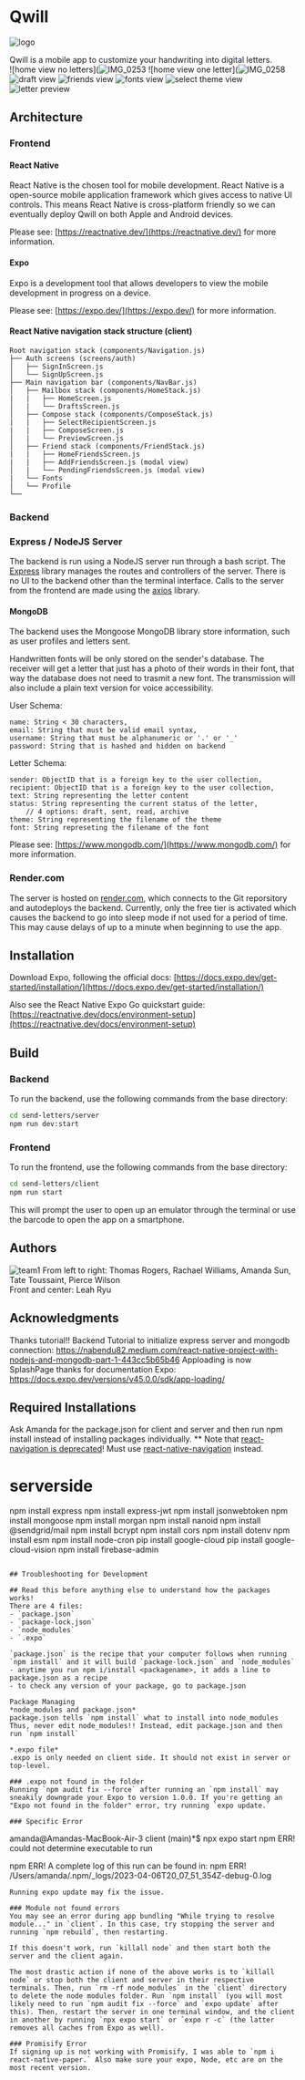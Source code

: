 # Qwill

![logo](https://user-images.githubusercontent.com/45802767/224577276-d8e807a8-801c-41cc-bb3c-455217f0f76c.png)

Qwill is a mobile app to customize your handwriting into digital letters. <br>
![home view no letters](![IMG_0253](https://github.com/dartmouth-cs98/project-23w-qwill/assets/102633877/19b5b31a-6438-47fd-aa57-689b277a429e)
![home view one letter](![IMG_0258](https://github.com/dartmouth-cs98/project-23w-qwill/assets/102633877/fd4d96bf-1402-4e3d-91ff-7b535fb83125)
![draft view](https://user-images.githubusercontent.com/45802767/237006109-df318fd1-3d2e-4f51-98d9-0235737e97e9.png)
![friends view](https://user-images.githubusercontent.com/45802767/237006115-ba216ce3-5891-4f81-b8ce-c8a358d44b8e.png)
![fonts view](https://user-images.githubusercontent.com/45802767/237006117-ed66ccda-783e-4487-aaca-0d6e10f7ff4a.png)
![select theme view](https://user-images.githubusercontent.com/45802767/237006118-2ff17012-9341-4938-81a0-1b0bec58fbe4.png)
![letter preview](https://user-images.githubusercontent.com/45802767/237006119-19f8924c-f224-4d31-8bf6-c7fba9ab0e68.png)


## Architecture

### Frontend

#### React Native
React Native is the chosen tool for mobile development. React Native is a open-source mobile application framework which gives access to native UI controls. This means React Native is cross-platform friendly so we can eventually deploy Qwill on both Apple and Android devices.

Please see: [https://reactnative.dev/](https://reactnative.dev/) for more information.

#### Expo
Expo is a development tool that allows developers to view the mobile development in progress on a device.

Please see: [https://expo.dev/](https://expo.dev/) for more information.

#### React Native navigation stack structure (client)
```
Root navigation stack (components/Navigation.js)
├── Auth screens (screens/auth)
│   ├── SignInScreen.js
│   └── SignUpScreen.js
├── Main navigation bar (components/NavBar.js)
│   ├── Mailbox stack (components/HomeStack.js)
|   |   ├── HomeScreen.js
│   |   └── DraftsScreen.js
│   ├── Compose stack (components/ComposeStack.js)
|   |   ├── SelectRecipientScreen.js
|   |   ├── ComposeScreen.js
│   |   └── PreviewScreen.js
│   ├── Friend stack (components/FriendStack.js)
|   |   ├── HomeFriendsScreen.js
|   |   ├── AddFriendsScreen.js (modal view)
│   |   └── PendingFriendsScreen.js (modal view)
|   └── Fonts
│   └── Profile 
└── 
```

### Backend

### Express / NodeJS Server

The backend is run using a NodeJS server run through a bash script. The [Express](https://expressjs.com) library manages the routes and controllers of the server. There is no UI to the backend other than the terminal interface. Calls to the server from the frontend are made using the [axios](https://axios-http.com) library. 

#### MongoDB

The backend uses the Mongoose MongoDB library store information, such as user profiles and letters sent.

Handwritten fonts will be only stored on the sender's database. The receiver will get a letter that just has a photo of their words in their font, that way the database does not need to trasmit a new font. The transmission will also include a plain text version for voice accessibility.

User Schema:
```
name: String < 30 characters,
email: String that must be valid email syntax,
username: String that must be alphanumeric or '.' or '_'
password: String that is hashed and hidden on backend
```

Letter Schema:
```
sender: ObjectID that is a foreign key to the user collection,
recipient: ObjectID that is a foreign key to the user collection,
text: String representing the letter content
status: String representing the current status of the letter,
    // 4 options: draft, sent, read, archive
theme: String representing the filename of the theme
font: String represeting the filename of the font
```

Please see: [https://www.mongodb.com/](https://www.mongodb.com/) for more information.

### Render.com

The server is hosted on [render.com](render.com), which connects to the Git reporsitory and autodeploys the backend. Currently, only the free tier is activated which causes the backend to go into sleep mode if not used for a period of time. This may cause delays of up to a minute when beginning to use the app. 

## Installation

Download Expo, following the official docs: [https://docs.expo.dev/get-started/installation/](https://docs.expo.dev/get-started/installation/)

Also see the React Native Expo Go quickstart guide: [https://reactnative.dev/docs/environment-setup](https://reactnative.dev/docs/environment-setup)

## Build

### Backend

To run the backend, use the following commands from the base directory:
```bash
cd send-letters/server
npm run dev:start
```

### Frontend

To run the frontend, use the following commands from the base directory:
```bash
cd send-letters/client
npm run start
```

This will prompt the user to open up an emulator through the terminal or use the barcode to open the app on a smartphone.

## Authors
![team1](https://user-images.githubusercontent.com/45802767/213886442-e6182d95-9df6-4775-bfa4-18b788df374b.jpg)
From left to right: Thomas Rogers, Rachael Williams, Amanda Sun, Tate Toussaint, Pierce Wilson <br>
Front and center: Leah Ryu <br>

## Acknowledgments
Thanks tutorial!!
Backend Tutorial to initialize express server and mongodb connection: https://nabendu82.medium.com/react-native-project-with-nodejs-and-mongodb-part-1-443cc5b65b46
Apploading is now SplashPage thanks for documentation Expo: https://docs.expo.dev/versions/v45.0.0/sdk/app-loading/

## Required Installations
Ask Amanda for the package.json for client and server and then run npm install instead of installing packages individually.
** Note that [react-navigation is deprecated](https://www.npmjs.com/package/react-navigation)! Must use [react-native-navigation](https://www.npmjs.com/package/react-native-navigation) instead.

# serverside
npm install express
npm install express-jwt
npm install jsonwebtoken
npm install mongoose
npm install morgan
npm install nanoid
npm install @sendgrid/mail
npm install bcrypt
npm install cors
npm install dotenv
npm install esm
npm install node-cron
pip install google-cloud
pip install google-cloud-vision
npm install firebase-admin
```

## Troubleshooting for Development

## Read this before anything else to understand how the packages works!
There are 4 files:
- `package.json` 
- `package-lock.json`
- `node_modules`
- `.expo`

`package.json` is the recipe that your computer follows when running `npm install` and it will build `package-lock.json` and `node_modules`
- anytime you run npm i/install <packagename>, it adds a line to package.json as a recipe
- to check any version of your package, go to package.json

Package Managing
*node_modules and package.json*
package.json tells `npm install` what to install into node_modules
Thus, never edit node_modules!! Instead, edit package.json and then run `npm install`

*.expo file*
.expo is only needed on client side. It should not exist in server or top-level.

### .expo not found in the folder
Running `npm audit fix --force` after running an `npm install` may sneakily downgrade your Expo to version 1.0.0. If you're getting an "Expo not found in the folder" error, try running `expo update.`

### Specific Error
```
amanda@Amandas-MacBook-Air-3 client (main)*$ npx expo start
npm ERR! could not determine executable to run

npm ERR! A complete log of this run can be found in:
npm ERR!     /Users/amanda/.npm/_logs/2023-04-06T20_07_51_354Z-debug-0.log
```
Running expo update may fix the issue.

### Module not found errors
You may see an error during app bundling "While trying to resolve module..." in `client`. In this case, try stopping the server and running `npm rebuild`, then restarting. 

If this doesn't work, run `killall node` and then start both the server and the client again. 

The most drastic action if none of the above works is to `killall node` or stop both the client and server in their respective terminals. Then, run `rm -rf node_modules` in the `client` directory to delete the node modules folder. Run `npm install` (you will most likely need to run `npm audit fix --force` and `expo update` after this). Then, restart the server in one terminal window, and the client in another by running `npx expo start` or `expo r -c` (the latter removes all caches from Expo as well). 

### Promisify Error
If signing up is not working with Promisify, I was able to `npm i react-native-paper.` Also make sure your expo, Node, etc are on the most recent version.
